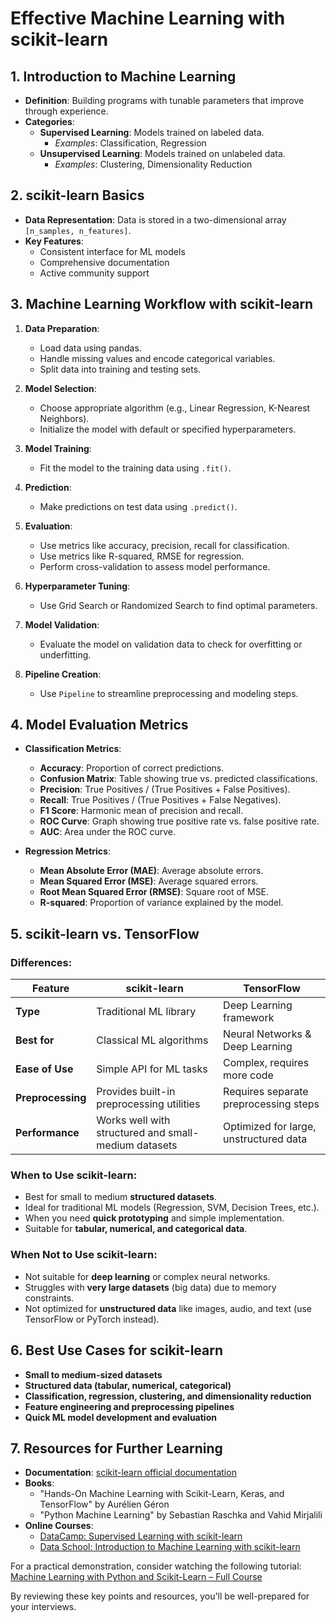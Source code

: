 # Effective Machine Learning with scikit-learn

## 1. Introduction to Machine Learning

- **Definition**: Building programs with tunable parameters that improve through experience.
- **Categories**:
  - **Supervised Learning**: Models trained on labeled data.
    - *Examples*: Classification, Regression
  - **Unsupervised Learning**: Models trained on unlabeled data.
    - *Examples*: Clustering, Dimensionality Reduction

## 2. scikit-learn Basics

- **Data Representation**: Data is stored in a two-dimensional array `[n_samples, n_features]`.
- **Key Features**:
  - Consistent interface for ML models
  - Comprehensive documentation
  - Active community support

## 3. Machine Learning Workflow with scikit-learn

1. **Data Preparation**:
   - Load data using pandas.
   - Handle missing values and encode categorical variables.
   - Split data into training and testing sets.

2. **Model Selection**:
   - Choose appropriate algorithm (e.g., Linear Regression, K-Nearest Neighbors).
   - Initialize the model with default or specified hyperparameters.

3. **Model Training**:
   - Fit the model to the training data using `.fit()`.

4. **Prediction**:
   - Make predictions on test data using `.predict()`.

5. **Evaluation**:
   - Use metrics like accuracy, precision, recall for classification.
   - Use metrics like R-squared, RMSE for regression.
   - Perform cross-validation to assess model performance.

6. **Hyperparameter Tuning**:
   - Use Grid Search or Randomized Search to find optimal parameters.

7. **Model Validation**:
   - Evaluate the model on validation data to check for overfitting or underfitting.

8. **Pipeline Creation**:
   - Use `Pipeline` to streamline preprocessing and modeling steps.

## 4. Model Evaluation Metrics

- **Classification Metrics**:
  - **Accuracy**: Proportion of correct predictions.
  - **Confusion Matrix**: Table showing true vs. predicted classifications.
  - **Precision**: True Positives / (True Positives + False Positives).
  - **Recall**: True Positives / (True Positives + False Negatives).
  - **F1 Score**: Harmonic mean of precision and recall.
  - **ROC Curve**: Graph showing true positive rate vs. false positive rate.
  - **AUC**: Area under the ROC curve.

- **Regression Metrics**:
  - **Mean Absolute Error (MAE)**: Average absolute errors.
  - **Mean Squared Error (MSE)**: Average squared errors.
  - **Root Mean Squared Error (RMSE)**: Square root of MSE.
  - **R-squared**: Proportion of variance explained by the model.

## 5. scikit-learn vs. TensorFlow

### **Differences**:
| Feature         | scikit-learn | TensorFlow |
|---------------|-------------|------------|
| **Type** | Traditional ML library | Deep Learning framework |
| **Best for** | Classical ML algorithms | Neural Networks & Deep Learning |
| **Ease of Use** | Simple API for ML tasks | Complex, requires more code |
| **Preprocessing** | Provides built-in preprocessing utilities | Requires separate preprocessing steps |
| **Performance** | Works well with structured and small-medium datasets | Optimized for large, unstructured data |

### **When to Use scikit-learn**:
- Best for small to medium **structured datasets**.
- Ideal for traditional ML models (Regression, SVM, Decision Trees, etc.).
- When you need **quick prototyping** and simple implementation.
- Suitable for **tabular, numerical, and categorical data**.

### **When Not to Use scikit-learn**:
- Not suitable for **deep learning** or complex neural networks.
- Struggles with **very large datasets** (big data) due to memory constraints.
- Not optimized for **unstructured data** like images, audio, and text (use TensorFlow or PyTorch instead).

## 6. Best Use Cases for scikit-learn

- **Small to medium-sized datasets**
- **Structured data (tabular, numerical, categorical)**
- **Classification, regression, clustering, and dimensionality reduction**
- **Feature engineering and preprocessing pipelines**
- **Quick ML model development and evaluation**

## 7. Resources for Further Learning

- **Documentation**: [scikit-learn official documentation](https://scikit-learn.org/stable/user_guide.html)
- **Books**:
  - "Hands-On Machine Learning with Scikit-Learn, Keras, and TensorFlow" by Aurélien Géron
  - "Python Machine Learning" by Sebastian Raschka and Vahid Mirjalili
- **Online Courses**:
  - [DataCamp: Supervised Learning with scikit-learn](https://www.datacamp.com/courses/supervised-learning-with-scikit-learn)
  - [Data School: Introduction to Machine Learning with scikit-learn](https://courses.dataschool.io/introduction-to-machine-learning-with-scikit-learn)

For a practical demonstration, consider watching the following tutorial:
[Machine Learning with Python and Scikit-Learn – Full Course](https://www.youtube.com/watch?v=hDKCxebp88A)

By reviewing these key points and resources, you'll be well-prepared for your interviews.

